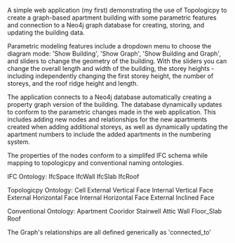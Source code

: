 A simple web application (my first) demonstrating the use of Topologicpy to create a graph-based apartment building with some parametric features and connection to a Neo4j graph database for creating, storing, and updating the building data.

Parametric modeling features include a dropdown menu to choose the diagram mode: 'Show Building', 'Show Graph', 'Show Building and Graph', and sliders to change the geometry of the building. With the sliders you can change the overall length and width of the building, the storey heights - including independently changing the first storey height, the number of storeys, and the roof ridge height and length.

The application connects to a Neo4j database automatically creating a property graph version of the building. The database dynamically updates to conform to the parametric changes made in the web application. This includes adding new nodes and relationships for the new apartments created when adding additional storeys, as well as dynamically updating the apartment numbers to include the added apartments in the numbering system.

The properties of the nodes conform to a simplifed IFC schema while mapping to topologicpy and conventional naming ontologies.

  IFC Ontology:
  IfcSpace
  IfcWall
  IfcSlab 
  IfcRoof
  
  Topologicpy Ontology:
  Cell
  External Vertical Face
  Internal Vertical Face
  External Horizontal Face
  Internal Horizontal Face
  External Inclined Face
  
  Conventional Ontology:
  Apartment
  Cooridor
  Stairwell
  Attic
  Wall
  Floor_Slab
  Roof

The Graph's relationships are all defined generically as 'connected_to'
	
